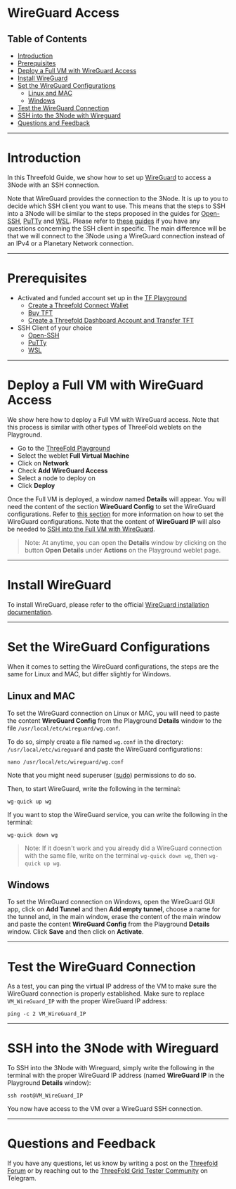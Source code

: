 <h1> WireGuard Access </h1>

<h2> Table of Contents </h2>

- [Introduction](#introduction)
- [Prerequisites](#prerequisites)
- [Deploy a Full VM with WireGuard Access](#deploy-a-full-vm-with-wireguard-access)
- [Install WireGuard](#install-wireguard)
- [Set the WireGuard Configurations](#set-the-wireguard-configurations)
  - [Linux and MAC](#linux-and-mac)
  - [Windows](#windows)
- [Test the WireGuard Connection](#test-the-wireguard-connection)
- [SSH into the 3Node with Wireguard](#ssh-into-the-3node-with-wireguard)
- [Questions and Feedback](#questions-and-feedback)

***

# Introduction

In this Threefold Guide, we show how to set up [WireGuard](https://www.wireguard.com/) to access a 3Node with an SSH connection.

Note that WireGuard provides the connection to the 3Node. It is up to you to decide which SSH client you want to use. This means that the steps to SSH into a 3Node will be similar to the steps proposed in the guides for [Open-SSH](./ssh_openssh.md), [PuTTy](ssh_putty.md) and [WSL](./ssh_wsl.md). Please refer to [these guides](./ssh_guide.md) if you have any questions concerning the SSH client in specific. The main difference will be that we will connect to the 3Node using a WireGuard connection instead of an IPv4 or a Planetary Network connection.

***

# Prerequisites

* Activated and funded account set up in the [TF Playground](https://playground.grid.tf/)
  * [Create a Threefold Connect Wallet](../TF_Connect/TF_Connect.md)
  * [Buy TFT](../../threefold_token/buy_sell_tft/buy_sell_tft.md)
  * [Create a Threefold Dashboard Account and Transfer TFT](../TF_Dashboard/TF_Dashboard.md)
* SSH Client of your choice
  * [Open-SSH](./ssh_openssh.md)
  * [PuTTy](ssh_putty.md)
  * [WSL](./ssh_wsl.md)

***

# Deploy a Full VM with WireGuard Access

We show here how to deploy a Full VM with WireGuard access. Note that this process is similar with other types of ThreeFold weblets on the Playground.

* Go to the [ThreeFold Playground](https://playground.grid.tf/)
* Select the weblet **Full Virtual Machine**
* Click on **Network**
* Check **Add WireGuard Access**
* Select a node to deploy on
* Click **Deploy**

Once the Full VM is deployed, a window named **Details** will appear. You will need the content of the section **WireGuard Config** to set the WireGuard configurations. Refer to [this section](#set-the-wireguard-configurations) for more information on how to set the WireGuard configurations. Note that the content of **WireGuard IP** will also be needed to [SSH into the Full VM with WireGuard](#ssh-into-the-3node-with-wireguard).

> Note: At anytime, you can open the **Details** window by clicking on the button **Open Details** under **Actions** on the Playground weblet page.

***

# Install WireGuard

To install WireGuard, please refer to the official [WireGuard installation documentation](https://www.wireguard.com/install/).

***

# Set the WireGuard Configurations

When it comes to setting the WireGuard configurations, the steps are the same for Linux and MAC, but differ slightly for Windows.

## Linux and MAC

To set the WireGuard connection on Linux or MAC, you will need to paste the content **WireGuard Config** from the Playground **Details** window to the file `/usr/local/etc/wireguard/wg.conf`.

To do so, simply create a file named `wg.conf` in the directory: `/usr/local/etc/wireguard` and paste the WireGuard configurations:

```
nano /usr/local/etc/wireguard/wg.conf
```

Note that you might need superuser ([sudo](https://www.sudo.ws/)) permissions to do so.

Then, to start WireGuard, write the following in the terminal:

```
wg-quick up wg
```

If you want to stop the WireGuard service, you can write the following in the terminal:

```
wg-quick down wg
```

> Note: If it doesn't work and you already did a WireGuard connection with the same file, write on the terminal `wg-quick down wg`, then `wg-quick up wg`.

## Windows

To set the WireGuard connection on Windows, open the WireGuard GUI app, click on **Add Tunnel** and then **Add empty tunnel**, choose a name for the tunnel and, in the main window, erase the content of the main window and paste the content **WireGuard Config** from the Playground **Details** window. Click **Save** and then click on **Activate**.

***
  

# Test the WireGuard Connection

As a test, you can ping the virtual IP address of the VM to make sure the WireGuard connection is properly established. Make sure to replace `VM_WireGuard_IP` with the proper WireGuard IP address:

```
ping -c 2 VM_WireGuard_IP
```

***

# SSH into the 3Node with Wireguard

To SSH into the 3Node with Wireguard, simply write the following in the terminal with the proper WireGuard IP address (named **WireGuard IP** in the Playground **Details** window):

```
ssh root@VM_WireGuard_IP
```

You now have access to the VM over a WireGuard SSH connection.

***

# Questions and Feedback

If you have any questions, let us know by writing a post on the [Threefold Forum](http://forum.threefold.io/) or by reaching out to the [ThreeFold Grid Tester Community](https://t.me/threefoldtesting) on Telegram.